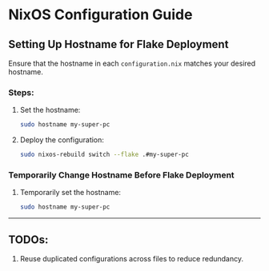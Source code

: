 # NixOS Configuration Guide

## Setting Up Hostname for Flake Deployment

Ensure that the hostname in each `configuration.nix` matches your desired hostname.

### Steps:
1. Set the hostname:
   ```bash
   sudo hostname my-super-pc
   ```
2. Deploy the configuration:
   ```bash
   sudo nixos-rebuild switch --flake .#my-super-pc
   ```

### Temporarily Change Hostname Before Flake Deployment
1. Temporarily set the hostname:
   ```bash
   sudo hostname my-super-pc
   ```

---

## TODOs:
1. Reuse duplicated configurations across files to reduce redundancy.